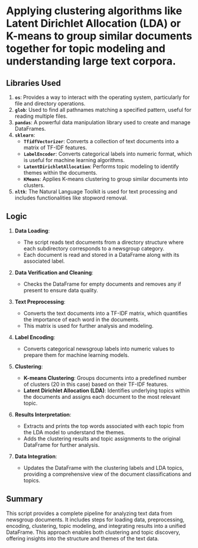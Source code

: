# Applying clustering algorithms like Latent Dirichlet Allocation (LDA) or K-means to group similar documents together for topic modeling and understanding large text corpora.

## Libraries Used

1. **`os`**: Provides a way to interact with the operating system, particularly for file and directory operations.
2. **`glob`**: Used to find all pathnames matching a specified pattern, useful for reading multiple files.
3. **`pandas`**: A powerful data manipulation library used to create and manage DataFrames.
4. **`sklearn`**:
   - **`TfidfVectorizer`**: Converts a collection of text documents into a matrix of TF-IDF features.
   - **`LabelEncoder`**: Converts categorical labels into numeric format, which is useful for machine learning algorithms.
   - **`LatentDirichletAllocation`**: Performs topic modeling to identify themes within the documents.
   - **`KMeans`**: Applies K-means clustering to group similar documents into clusters.
5. **`nltk`**: The Natural Language Toolkit is used for text processing and includes functionalities like stopword removal.

## Logic

1. **Data Loading**:
   - The script reads text documents from a directory structure where each subdirectory corresponds to a newsgroup category.
   - Each document is read and stored in a DataFrame along with its associated label.

2. **Data Verification and Cleaning**:
   - Checks the DataFrame for empty documents and removes any if present to ensure data quality.

3. **Text Preprocessing**:
   - Converts the text documents into a TF-IDF matrix, which quantifies the importance of each word in the documents.
   - This matrix is used for further analysis and modeling.

4. **Label Encoding**:
   - Converts categorical newsgroup labels into numeric values to prepare them for machine learning models.

5. **Clustering**:
   - **K-means Clustering**: Groups documents into a predefined number of clusters (20 in this case) based on their TF-IDF features.
   - **Latent Dirichlet Allocation (LDA)**: Identifies underlying topics within the documents and assigns each document to the most relevant topic.

6. **Results Interpretation**:
   - Extracts and prints the top words associated with each topic from the LDA model to understand the themes.
   - Adds the clustering results and topic assignments to the original DataFrame for further analysis.

7. **Data Integration**:
   - Updates the DataFrame with the clustering labels and LDA topics, providing a comprehensive view of the document classifications and topics.

## Summary

This script provides a complete pipeline for analyzing text data from newsgroup documents. It includes steps for loading data, preprocessing, encoding, clustering, topic modeling, and integrating results into a unified DataFrame. This approach enables both clustering and topic discovery, offering insights into the structure and themes of the text data.
